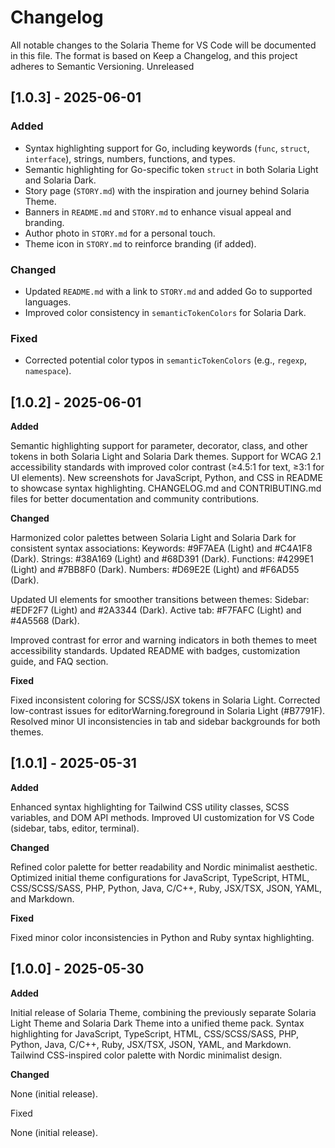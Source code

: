 # Changelog

All notable changes to the Solaria Theme for VS Code will be documented in this file.
The format is based on Keep a Changelog, and this project adheres to Semantic Versioning.
Unreleased

## [1.0.3] - 2025-06-01

### Added
- Syntax highlighting support for Go, including keywords (`func`, `struct`, `interface`), strings, numbers, functions, and types.
- Semantic highlighting for Go-specific token `struct` in both Solaria Light and Solaria Dark.
- Story page (`STORY.md`) with the inspiration and journey behind Solaria Theme.
- Banners in `README.md` and `STORY.md` to enhance visual appeal and branding.
- Author photo in `STORY.md` for a personal touch.
- Theme icon in `STORY.md` to reinforce branding (if added).

### Changed
- Updated `README.md` with a link to `STORY.md` and added Go to supported languages.
- Improved color consistency in `semanticTokenColors` for Solaria Dark.

### Fixed
- Corrected potential color typos in `semanticTokenColors` (e.g., `regexp`, `namespace`).

## [1.0.2] - 2025-06-01

**Added**

Semantic highlighting support for parameter, decorator, class, and other tokens in both Solaria Light and Solaria Dark themes.
Support for WCAG 2.1 accessibility standards with improved color contrast (≥4.5:1 for text, ≥3:1 for UI elements).
New screenshots for JavaScript, Python, and CSS in README to showcase syntax highlighting.
CHANGELOG.md and CONTRIBUTING.md files for better documentation and community contributions.

**Changed**

Harmonized color palettes between Solaria Light and Solaria Dark for consistent syntax associations:
Keywords: #9F7AEA (Light) and #C4A1F8 (Dark).
Strings: #38A169 (Light) and #68D391 (Dark).
Functions: #4299E1 (Light) and #7BB8F0 (Dark).
Numbers: #D69E2E (Light) and #F6AD55 (Dark).


Updated UI elements for smoother transitions between themes:
Sidebar: #EDF2F7 (Light) and #2A3344 (Dark).
Active tab: #F7FAFC (Light) and #4A5568 (Dark).


Improved contrast for error and warning indicators in both themes to meet accessibility standards.
Updated README with badges, customization guide, and FAQ section.

**Fixed**

Fixed inconsistent coloring for SCSS/JSX tokens in Solaria Light.
Corrected low-contrast issues for editorWarning.foreground in Solaria Light (#B7791F).
Resolved minor UI inconsistencies in tab and sidebar backgrounds for both themes.

## [1.0.1] - 2025-05-31

**Added**

Enhanced syntax highlighting for Tailwind CSS utility classes, SCSS variables, and DOM API methods.
Improved UI customization for VS Code (sidebar, tabs, editor, terminal).

**Changed**

Refined color palette for better readability and Nordic minimalist aesthetic.
Optimized initial theme configurations for JavaScript, TypeScript, HTML, CSS/SCSS/SASS, PHP, Python, Java, C/C++, Ruby, JSX/TSX, JSON, YAML, and Markdown.

**Fixed**

Fixed minor color inconsistencies in Python and Ruby syntax highlighting.

## [1.0.0] - 2025-05-30

**Added**

Initial release of Solaria Theme, combining the previously separate Solaria Light Theme and Solaria Dark Theme into a unified theme pack.
Syntax highlighting for JavaScript, TypeScript, HTML, CSS/SCSS/SASS, PHP, Python, Java, C/C++, Ruby, JSX/TSX, JSON, YAML, and Markdown.
Tailwind CSS-inspired color palette with Nordic minimalist design.

**Changed**

None (initial release).

Fixed

None (initial release).
